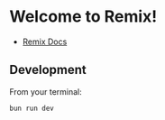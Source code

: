 # Welcome to Remix!

- [Remix Docs](https://remix.run/docs)

## Development

From your terminal:

```sh
bun run dev
```
